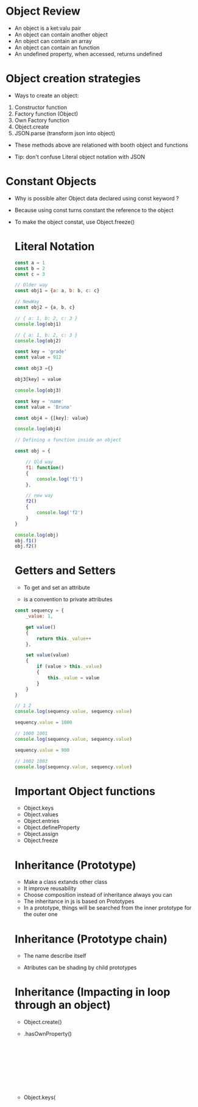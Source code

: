 # Object Review

- An object is a ket:valu pair
- An object can contain another object
- An object can contain an array
- An object can contain an function
- An undefined property, when accessed, returns undefined

# Object creation strategies

- Ways to create an object:

1. Constructor function
2. Factory function (Object)
3. Own Factory function
4. Object.create
5. JSON.parse (transform json into object)

- These methods above are relationed with booth object and functions

- Tip: don't confuse Literal object notation with JSON

# Constant Objects

- Why is possible alter Object data declared using const keyword ?

- Because using const turns constant the reference to the object

- To make the object constat, use Object.freeze(<object>)

# Literal Notation

```javascript
const a = 1
const b = 2
const c = 3

// Older way
const obj1 = {a: a, b: b, c: c}

// NewWay
const obj2 = {a, b, c}

// { a: 1, b: 2, c: 3 }
console.log(obj1)

// { a: 1, b: 2, c: 3 }
console.log(obj2)
```

```javascript
const key = 'grade'
const value = 912

const obj3 ={}

obj3[key] = value

console.log(obj3)
```

```javascript
const key = 'name'
const value = 'Bruno'

const obj4 = {[key]: value}

console.log(obj4)
```

```javascript
// Defining a function inside an object

const obj = {

	// Old way
	f1: function()
	{
		console.log('f1')
	},

	// new way
	f2()
	{
		console.log('f2')
	}
}

console.log(obj)
obj.f1()
obj.f2()
```

# Getters and Setters

- To get and set an attribute

- <uderline><attribute> is a convention to private attributes

```javascript
const sequency = {
	_value: 1,

	get value()
	{
		return this._value++
	},

	set value(value)
	{
		if (value > this._value)
		{
			this._value = value
		}
	}
}

// 1 2
console.log(sequency.value, sequency.value)

sequency.value = 1000

// 1000 1001
console.log(sequency.value, sequency.value)

sequency.value = 900

// 1002 1003
console.log(sequency.value, sequency.value)
```

# Important Object functions

- Object.keys
- Object.values
- Object.entries
- Object.defineProperty
- Object.assign
- Object.freeze

# Inheritance (Prototype)

- Make a class extands other class
- It improve reusability
- Choose composition instead of inheritance always you can
- The inheritance in js is based on Prototypes
- In a prototype, things will be searched from the inner prototype for the outer one

# Inheritance (Prototype chain)

- The name describe itself

- Atributes can be shading by child prototypes

# Inheritance (Impacting in loop through an object)

- Object.create(<fatherObject>)

- <object>.hasOwnProperty(<property>)

- Object.keys(<object>)

- for (key in <object>) {}

# Inheritance (function and prototype)

- When we create differents objects from the same constructor function, the objects has the same __proto__ property by default

# Inheritance (typeof)

- typeof String
- typeof Array
- typeof Object
- NEVER OVERRIDE BUILT IN PROTOTYPE FUNCTIONS

# Inheritance (new)

- Even Objects are functions
- We can have Constructor functions
- We can instantiate Constructor functions with <code>new</code> operator

# Avoid Modifications

- <code>Object.preventExtensions(<object>)</code> prevents add properties 

- <code>Object.seal(<object>)</code> prevents add/delete properties

- <code>Object.freeze(<object>)</code> sealed + constant property values

# JSON vs Object

- JSON means JavaScript Object Notation
- JSON is a String representation of an object
- JSON is a format is interoperable between systems
- <code>JSON.stringify(obj)</code>
- <code>JSON.parse(string)</code>
- You can validate JSON format by <a href="https://jsonlint.com/">Json lint</a>

# Classes

- We might use constructor functions instead of classes
- But they both works well
- Class mechanism in JS is made on top of functions
- Inheritance (<code>extends</code>) mechanism in JS is made on top of prototype